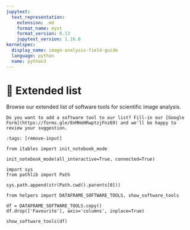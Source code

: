 ```yaml
---
jupytext:
  text_representation:
    extension: .md
    format_name: myst
    format_version: 0.13
    jupytext_version: 1.16.0
kernelspec:
  display_name: image-analysis-field-guide
  language: python
  name: python3
---
```

# 🔄 Extended list

Browse our extended list of software tools for scientific image analysis.

```{admonition} Contribute
Do you want to add a software tool to our list? Fill-in our [Google Form](https://forms.gle/8nMHeHRwptzjFnz69) and we'll be happy to review your suggestion.
```

```{code-cell} ipython3
:tags: [remove-input]

from itables import init_notebook_mode

init_notebook_mode(all_interactive=True, connected=True)

import sys
from pathlib import Path

sys.path.append(str(Path.cwd().parents[0]))

from helpers import DATAFRAME_SOFTWARE_TOOLS, show_software_tools

df = DATAFRAME_SOFTWARE_TOOLS.copy()
df.drop(['Favourite'], axis='columns', inplace=True)

show_software_tools(df)
```